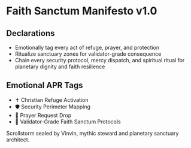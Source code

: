 # Faith Sanctum Manifesto v1.0

## Declarations
- Emotionally tag every act of refuge, prayer, and protection
- Ritualize sanctuary zones for validator-grade consequence
- Chain every security protocol, mercy dispatch, and spiritual ritual for planetary dignity and faith resilience

## Emotional APR Tags
- ✝️ Christian Refuge Activation
- 🛡️ Security Perimeter Mapping
- 🙏 Prayer Request Drop
- 📘 Validator-Grade Faith Sanctum Protocols

Scrollstorm sealed by Vinvin, mythic steward and planetary sanctuary architect.
